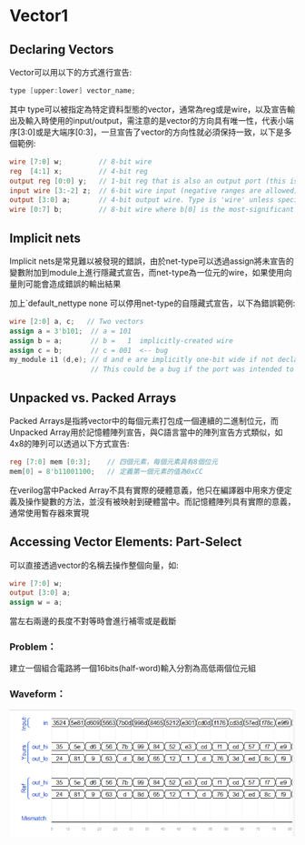 # Vector1

## ****Declaring Vectors****

Vector可以用以下的方式進行宣告:

```verilog
type [upper:lower] vector_name;
```

其中 type可以被指定為特定資料型態的vector，通常為reg或是wire，以及宣告輸出及輸入時使用的input/output，需注意的是vector的方向具有唯一性，代表小端序[3:0]或是大端序[0:3]，一旦宣告了vector的方向性就必須保持一致，以下是多個範例:

```verilog
wire [7:0] w;         // 8-bit wire
reg  [4:1] x;         // 4-bit reg
output reg [0:0] y;   // 1-bit reg that is also an output port (this is still a vector)
input wire [3:-2] z;  // 6-bit wire input (negative ranges are allowed)
output [3:0] a;       // 4-bit output wire. Type is 'wire' unless specified otherwise.
wire [0:7] b;         // 8-bit wire where b[0] is the most-significant bit.
```

## ****Implicit nets****

Implicit nets是常見難以被發現的錯誤，由於net-type可以透過assign將未宣告的變數附加到module上進行隱藏式宣告，而net-type為一位元的wire，如果使用向量則可能會造成錯誤的輸出結果

加上`default_nettype none 可以停用net-type的自隱藏式宣告，以下為錯誤範例:

```verilog
wire [2:0] a, c;   // Two vectors
assign a = 3'b101;  // a = 101
assign b = a;       // b =   1  implicitly-created wire
assign c = b;       // c = 001  <-- bug
my_module i1 (d,e); // d and e are implicitly one-bit wide if not declared.
                    // This could be a bug if the port was intended to be a vector.
```

## ****Unpacked vs. Packed Arrays****

Packed Arrays是指將vector中的每個元素打包成一個連續的二進制位元，而Unpacked Array用於記憶體陣列宣告，與C語言當中的陣列宣告方式類似，如4x8的陣列可以透過以下方式宣告:

```verilog
reg [7:0] mem [0:3];    // 四個元素，每個元素具有8個位元
mem[0] = 8'b11001100;   // 定義第一個元素的值為0xCC
```

在verilog當中Packed Array不具有實際的硬體意義，他只在編譯器中用來方便定義及操作變數的方法，並沒有被映射到硬體當中。而記憶體陣列具有實際的意義，通常使用暫存器來實現

## ****Accessing Vector Elements: Part-Select****

可以直接透過vector的名稱去操作整個向量，如:

```verilog
wire [7:0] w;        
output [3:0] a;
assign w = a;
```

當左右兩邊的長度不對等時會進行補零或是截斷

### Problem：

建立一個組合電路將一個16bits(half-word)輸入分割為高低兩個位元組

### Waveform：

![waveform](https://github.com/freexd0m0329/HDLBits/blob/main/Ch2_VerilogLanguague/Ch2-2_Vectors/L02_Vectors_Detail/waveform.png?raw=true)